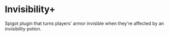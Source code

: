# Invisibility+
Spigot plugin that turns players' armor invisible when they're affected by an invisibility potion.
